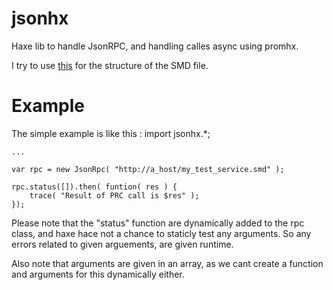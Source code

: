 jsonhx
======

Haxe lib to handle JsonRPC, and handling calles async using promhx.

I try to use [this](http://tools.ietf.org/html/draft-zyp-json-schema-04) for the structure of the SMD file.

Example
=======

The simple example is like this :
    import jsonhx.*;

    ...
    
    var rpc = new JsonRpc( "http://a_host/my_test_service.smd" );

    rpc.status([]).then( funtion( res ) {
        trace( "Result of PRC call is $res" );
    });

Please note that the "status" function are dynamically added to the rpc class, and
haxe hace not a chance to staticly test any arguments. So any errors related to
given arguements, are given runtime.

Also note that arguments are given in an array, as we cant create a function and
arguments for this dynamically either.

